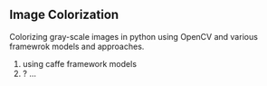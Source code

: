 ## Image Colorization  
  
Colorizing gray-scale images in python using OpenCV and various framewrok models and approaches.

1. using caffe framework models
2. ?
...